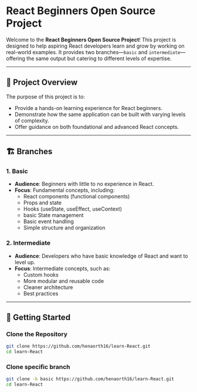 # React Beginners Open Source Project

Welcome to the **React Beginners Open Source Project**! This project is designed to help aspiring React developers learn and grow by working on real-world examples. It provides two branches—`basic` and `intermediate`—offering the same output but catering to different levels of expertise.

---

## 🌟 Project Overview

The purpose of this project is to:
- Provide a hands-on learning experience for React beginners.
- Demonstrate how the same application can be built with varying levels of complexity.
- Offer guidance on both foundational and advanced React concepts.

---

## 🏗️ Branches

### 1. **Basic**
- **Audience**: Beginners with little to no experience in React.
- **Focus**: Fundamental concepts, including:
  - React components (functional components)
  - Props and state
  - Hooks (useState, useEffect, useContext)
  - basic State management
  - Basic event handling
  - Simple structure and organization

### 2. **Intermediate**
- **Audience**: Developers who have basic knowledge of React and want to level up.
- **Focus**: Intermediate concepts, such as:
  - Custom hooks
  - More modular and reusable code
  - Cleaner architecture
  - Best practices

---

## 🚀 Getting Started

### Clone the Repository
```bash
git clone https://github.com/henaorth16/learn-React.git
cd learn-React
```
### Clone specific branch
```bash
git clone -b basic https://github.com/henaorth16/learn-React.git
cd learn-React
```
